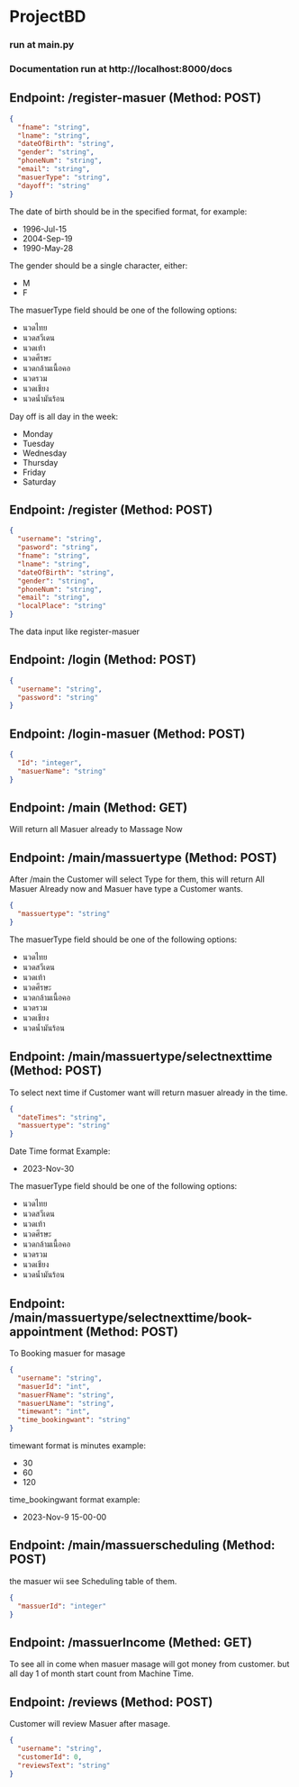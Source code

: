 # ProjectBD


### run at main.py

### Documentation run at http://localhost:8000/docs


## Endpoint: /register-masuer (Method: POST)


```JSON
{
  "fname": "string",
  "lname": "string",
  "dateOfBirth": "string",
  "gender": "string",
  "phoneNum": "string",
  "email": "string",
  "masuerType": "string",
  "dayoff": "string"
}
```
The date of birth should be in the specified format, for example:

- 1996-Jul-15
- 2004-Sep-19
- 1990-May-28

The gender should be a single character, either:

- M
- F


The masuerType field should be one of the following options:

- นวดไทย
- นวดสวีเดน
- นวดเท้า
- นวดศีรษะ
- นวดกล้ามเนื้อคอ
- นวดรวม
- นวดเชียง
- นวดน้ำมันร้อน

Day off is all day in the week:

- Monday
- Tuesday
- Wednesday
- Thursday
- Friday
- Saturday


## Endpoint: /register (Method: POST)

```JSON
{
  "username": "string",
  "pasword": "string",
  "fname": "string",
  "lname": "string",
  "dateOfBirth": "string",
  "gender": "string",
  "phoneNum": "string",
  "email": "string",
  "localPlace": "string"
}
```
The data input like register-masuer


## Endpoint: /login (Method: POST)
```JSON
{
  "username": "string",
  "password": "string"
}
```

## Endpoint: /login-masuer (Method: POST)
```JSON
{
  "Id": "integer",
  "masuerName": "string"
}
```

## Endpoint: /main (Method: GET)
Will return all Masuer already to Massage Now

## Endpoint: /main/massuertype (Method: POST)
After /main the Customer will select Type for them, this will return All Masuer Already now and Masuer have type a Customer wants.
```JSON
{
  "massuertype": "string"
}
```
The masuerType field should be one of the following options:

- นวดไทย
- นวดสวีเดน
- นวดเท้า
- นวดศีรษะ
- นวดกล้ามเนื้อคอ
- นวดรวม
- นวดเชียง
- นวดน้ำมันร้อน

## Endpoint:  /main/massuertype/selectnexttime (Method: POST)
To select next time if Customer want will return masuer already in the time.
```JSON
{
  "dateTimes": "string",
  "massuertype": "string"
}
```
Date Time format Example: 
- 2023-Nov-30

The masuerType field should be one of the following options:

- นวดไทย
- นวดสวีเดน
- นวดเท้า
- นวดศีรษะ
- นวดกล้ามเนื้อคอ
- นวดรวม
- นวดเชียง
- นวดน้ำมันร้อน

## Endpoint: /main/massuertype/selectnexttime/book-appointment (Method: POST)
To Booking masuer for masage  
```JSON
{
  "username": "string",
  "masuerId": "int",
  "masuerFName": "string",
  "masuerLName": "string",
  "timewant": "int",
  "time_bookingwant": "string"
}
```
timewant format is minutes example:
- 30
- 60
- 120

time_bookingwant format example:
- 2023-Nov-9 15-00-00

## Endpoint: /main/massuerscheduling (Method: POST)
the masuer wii see Scheduling table of them.
```JSON
{
  "massuerId": "integer"
}
```

## Endpoint: /massuerIncome (Methed: GET)
To see all in come when masuer masage will got money from customer. but all day 1 of month start count from Machine Time.


## Endpoint: /reviews (Method: POST)
Customer will review Masuer after masage.
```JSON
{
  "username": "string",
  "customerId": 0,
  "reviewsText": "string"
}
```
